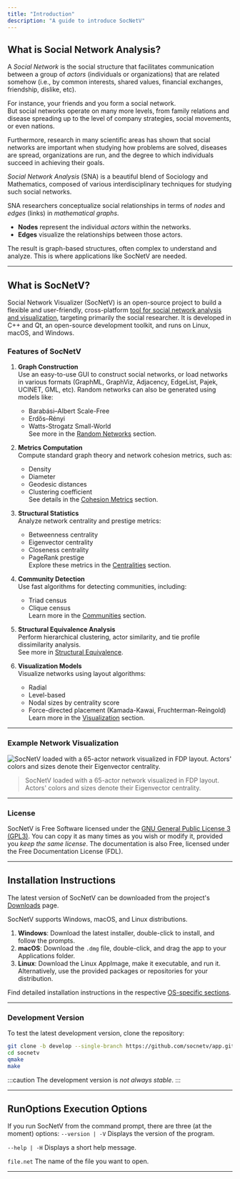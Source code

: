 ```yaml
---
title: "Introduction"
description: "A guide to introduce SocNetV"
---
```


## What is Social Network Analysis?

A _Social Network_ is the social structure that facilitates communication between a group of _actors_ (individuals or organizations) that are related somehow (i.e., by common interests, shared values, financial exchanges, friendship, dislike, etc).

For instance, your friends and you form a social network.  
But social networks operate on many more levels, from family relations and disease spreading up to the level of company strategies, social movements, or even nations.

Furthermore, research in many scientific areas has shown that social networks are important when studying how problems are solved, diseases are spread, organizations are run, and the degree to which individuals succeed in achieving their goals.

_Social Network Analysis_ (SNA) is a beautiful blend of Sociology and Mathematics, composed of various interdisciplinary techniques for studying such social networks.

SNA researchers conceptualize social relationships in terms of _nodes_ and _edges_ (links) in _mathematical graphs_.

- **Nodes** represent the individual _actors_ within the networks.
- **Edges** visualize the relationships between those actors.

The result is graph-based structures, often complex to understand and analyze. This is where applications like SocNetV are needed.

---

## What is SocNetV?

Social Network Visualizer (SocNetV) is an open-source project to build a flexible and user-friendly, cross-platform [tool for social network analysis and visualization](http://socnetv.org), targeting primarily the social researcher. It is developed in C++ and Qt, an open-source development toolkit, and runs on Linux, macOS, and Windows.

### Features of SocNetV

1. **Graph Construction**  
   Use an easy-to-use GUI to construct social networks, or load networks in various formats (GraphML, GraphViz, Adjacency, EdgeList, Pajek, UCINET, GML, etc). Random networks can also be generated using models like:
   - Barabási–Albert Scale-Free
   - Erdős–Rényi
   - Watts-Strogatz Small-World  
   See more in the [Random Networks](random-networks.mdx) section.

2. **Metrics Computation**  
   Compute standard graph theory and network cohesion metrics, such as:
   - Density
   - Diameter
   - Geodesic distances
   - Clustering coefficient  
   See details in the [Cohesion Metrics](cohesion-metrics.mdx) section.

3. **Structural Statistics**  
   Analyze network centrality and prestige metrics:
   - Betweenness centrality
   - Eigenvector centrality
   - Closeness centrality
   - PageRank prestige  
   Explore these metrics in the [Centralities](centralities.mdx) section.

4. **Community Detection**  
   Use fast algorithms for detecting communities, including:
   - Triad census
   - Clique census  
   Learn more in the [Communities](communities.mdx) section.

5. **Structural Equivalence Analysis**  
   Perform hierarchical clustering, actor similarity, and tie profile dissimilarity analysis.  
   See more in [Structural Equivalence](structural-equivalence.mdx).

6. **Visualization Models**  
   Visualize networks using layout algorithms:
   - Radial
   - Level-based
   - Nodal sizes by centrality score
   - Force-directed placement (Kamada-Kawai, Fruchterman-Reingold)  
   Learn more in the [Visualization](visualization.mdx) section.

---

### Example Network Visualization

![SocNetV loaded with a 65-actor network visualized in FDP layout. Actors' colors and sizes denote their Eigenvector centrality.](https://socnetv.org/data/uploads/screenshots/25/socnetv-25-actors-65-kamada-kawai-layout-eigenvector-centrality-size-color-distribution-chart.png)

> SocNetV loaded with a 65-actor network visualized in FDP layout. Actors' colors and sizes denote their Eigenvector centrality.

---

### License

SocNetV is Free Software licensed under the [GNU General Public License 3 (GPL3)](http://www.gnu.org/copyleft/gpl.html). You can copy it as many times as you wish or modify it, provided you _keep the same license_. The documentation is also Free, licensed under the Free Documentation License (FDL).

---

## Installation Instructions

The latest version of SocNetV can be downloaded from the project's [Downloads](http://socnetv.org/downloads) page.

SocNetV supports Windows, macOS, and Linux distributions.

1. **Windows**: Download the latest installer, double-click to install, and follow the prompts.
2. **macOS**: Download the `.dmg` file, double-click, and drag the app to your Applications folder.
3. **Linux**: Download the Linux AppImage, make it executable, and run it. Alternatively, use the provided packages or repositories for your distribution.

Find detailed installation instructions in the respective [OS-specific sections](downloads.mdx).

---

### Development Version

To test the latest development version, clone the repository:

```bash
git clone -b develop --single-branch https://github.com/socnetv/app.git socnetv
cd socnetv
qmake
make
```

:::caution
The development version is <em>not always stable</em>.
:::


----------------------

## RunOptions Execution Options


If you run SocNetV from the command prompt, there are three (at the moment) options:
`--version | -V`      Displays the version of the program.

`--help | -H` 	      Displays a short help message.

`file.net`	      The name of the file you want to open.


[homepage]: http://socnetv.org "http://socnetv.org"


------------------------


